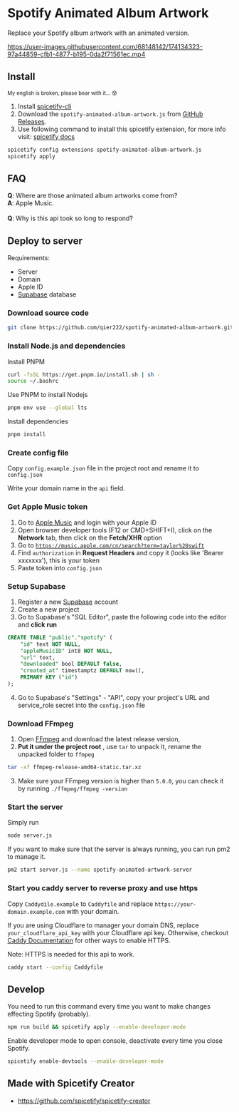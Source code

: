# Spotify Animated Album Artwork

Replace your Spotify album artwork with an animated version.

https://user-images.githubusercontent.com/68148142/174134323-97a44859-cfb1-4877-b195-0da2f71561ec.mp4

## Install

<sub>My english is broken, please bear with it... 😰</sub>

1. Install [spicetify-cli](https://spicetify.app/docs/getting-started)
2. Download the `spotify-animated-album-artwork.js` from [GitHub Releases](https://github.com/qier222/spotify-animated-album-artwork/releases).
3. Use following command to install this spicetify extension, for more info visit: [spicetify docs](https://spicetify.app/docs/advanced-usage/extensions)

```bash
spicetify config extensions spotify-animated-album-artwork.js
spicetify apply
```

## FAQ

**Q**: Where are those animated album artworks come from?<br/>
**A**: Apple Music.
<br/>
<br/>
**Q**: Why is this api took so long to respond?<br/>

## Deploy to server

Requirements:

- Server
- Domain
- Apple ID
- [Supabase](https://supabase.com) database

### Download source code

```bash
git clone https://github.com/qier222/spotify-animated-album-artwork.git
```

### Install Node.js and dependencies

Install PNPM

```bash
curl -fsSL https://get.pnpm.io/install.sh | sh -
source ~/.bashrc
```

Use PNPM to install Nodejs

```bash
pnpm env use --global lts
```

Install dependencies

```bash
pnpm install
```

### Create config file

Copy `config.example.json` file in the project root and rename it to `config.json`

Write your domain name in the `api` field.

### Get Apple Music token

1. Go to [Apple Music](https://music.apple.com/us/app/apple-music/id966771699) and login with your Apple ID
2. Open browser developer tools (F12 or CMD+SHIFT+I), click on the **Network** tab, then click on the **Fetch/XHR** option
3. Go to [`https://music.apple.com/cn/search?term=taylor%20swift`](https://music.apple.com/cn/search?term=taylor%20swift)
4. Find `authorization` in **Request Headers** and copy it (looks like 'Bearer xxxxxxx'), this is your token
5. Paste token into `config.json`

### Setup Supabase

1. Register a new [Supabase](https://supabase.com) account
2. Create a new project
3. Go to Supabase's "SQL Editor", paste the following code into the editor and **click run**

```sql
CREATE TABLE "public"."spotify" (
    "id" text NOT NULL,
    "appleMusicID" int8 NOT NULL,
    "url" text,
    "downloaded" bool DEFAULT false,
    "created_at" timestamptz DEFAULT now(),
    PRIMARY KEY ("id")
);
```

4. Go to Supabase's "Settings" - "API", copy your project's URL and service_role secret into the `config.json` file

### Download FFmpeg

1. Open [FFmpeg](https://johnvansickle.com/ffmpeg/) and download the latest release version,
2. **Put it under the project root** , use `tar` to unpack it, rename the unpacked folder to `ffmpeg`

```bash
tar -xf ffmpeg-release-amd64-static.tar.xz
```

3. Make sure your FFmpeg version is higher than `5.0.0`, you can check it by running `./ffmpeg/ffmpeg -version`

### Start the server

Simply run

```bash
node server.js
```

If you want to make sure that the server is always running, you can run pm2 to manage it.

```bash
pm2 start server.js --name spotify-animated-artwork-server
```

### Start you caddy server to reverse proxy and use https

Copy `Caddydile.example` to `Caddyfile` and replace `https://your-domain.example.com` with your domain.

If you are using Cloudflare to manager your domain DNS, replace `your_cloudflare_api_key` with your Cloudflare api key. Otherwise, checkout [Caddy Documentation](https://caddyserver.com/docs/) for other ways to enable HTTPS.

Note: HTTPS is needed for this api to work.

```bash
caddy start --config Caddyfile
```

## Develop

You need to run this command every time you want to make changes effecting Spotify (probably).

```bash
npm run build && spicetify apply --enable-developer-mode
```

Enable developer mode to open console, deactivate every time you close Spotify.

```bash
spicetify enable-devtools --enable-developer-mode
```

## Made with Spicetify Creator

- https://github.com/spicetify/spicetify-creator
